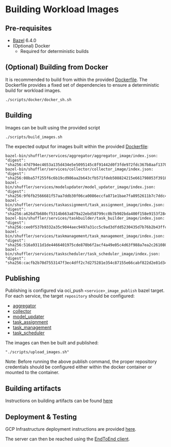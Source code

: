 # Building Workload Images
## Pre-requisites
- [Bazel](https://bazel.build/install) 6.4.0
- (Optional) Docker
  - Required for deterministic builds

## (Optional) Building from Docker
It is recommended to build from within the provided [Dockerfile](Dockerfile). The Dockerfile provides a fixed set of dependencies to ensure a deterministic build for workload images.

```./scripts/docker/docker_sh.sh```

## Building
Images can be built using the provided script

```./scripts/build_images.sh```

The expected output for images built within the provided [Dockerfile](Dockerfile):
```
bazel-bin/shuffler/services/aggregator/aggregator_image/index.json:      "digest": "sha256:47d794ec4653a135d434e5e5095145c8f91442d0f3fde972fdc367b8aaf13703"
bazel-bin/shuffler/services/collector/collector_image/index.json:      "digest": "sha256:08ba57f255f6c6b19cd986aa2b643cfb571fdeb508824215e661798053f39180"
bazel-bin/shuffler/services/modelupdater/model_updater_image/index.json:      "digest": "sha256:9f6fb2566681f57aa7ddb30f06ca0086eccfa871e1bae7fa8952611b7c7ddc41"
bazel-bin/shuffler/services/taskassignment/task_assignment_image/index.json:      "digest": "sha256:a626d7b680cf5314b663a879a22ebd58799cc0b7b902bda400f158e9153f2843"
bazel-bin/shuffler/services/taskbuilder/task_builder_image/index.json:      "digest": "sha256:cee0f537b9332a35c9044aec9497a31cc5c9ad3dfdd5230435d7b76b2b43ffcd"
bazel-bin/shuffler/services/taskmanagement/task_management_image/index.json:      "digest": "sha256:516a9311d1de4466401975cde870b6f2acf4a49e05c4d63f988a7ea2c2610803"
bazel-bin/shuffler/services/taskscheduler/task_scheduler_image/index.json:      "digest": "sha256:cacfb2b70d7553147f3ec4dff2c7d275281e354c87155e66cabf822d2e81d34b"
```

## Publishing
Publishing is configured via oci_push `<service>_image_publish` bazel target. For each service, the target `repository` should be configured:
- [aggregator](shuffler/services/aggregator/BUILD#L74)
- [collector](shuffler/services/collector/BUILD#L39)
- [model_updater](shuffler/services/modelupdater/BUILD#L72)
- [task_assignment](shuffler/services/taskassignment/BUILD#L40)
- [task_management](shuffler/services/taskmanagement/BUILD#L39)
- [task_scheduler](shuffler/services/taskscheduler/BUILD#L68)

The images can then be built and published:

```
"./scripts/upload_images.sh"
```

Note: Before running the above publish command, the proper repository credentials should be configured either within the docker container or mounted to the container.

## Building artifacts
Instructions on building artifacts can be found [here](python/taskbuilder/README.md)

## Deployment & Testing
GCP Infrastructure deployment instructions are provided [here](shuffler/terraform/gcp/README.md).

The server can then be reached using the [EndToEnd client](java/src/it/java/com/google/ondevicepersonalization/federatedcompute/endtoendtests/README.md).

